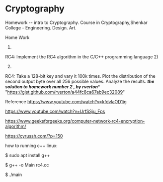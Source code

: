 # Cryptography

Homework -- intro to Cryptography.
Course in Cryptography,Shenkar College - Engineering. Design. Art. 

Home Work 

1)

RC4: Implement the RC4 algorithm in the C/C++ programming language 2) 

2)

RC4: Take a 128-bit key and vary it 100k times. 
Plot the distribution of the second output byte over all 256 possible values. Analyze the results. 
***the solution to homework number 2 , by rverton****
"https://gist.github.com/rverton/a44fc8ca67ab9ec32089"


Reference
https://www.youtube.com/watch?v=kfdvlaOD1ig 

https://www.youtube.com/watch?v=UrfSSju_Fps

https://www.geeksforgeeks.org/computer-network-rc4-encryption-algorithm/

https://cyrussh.com/?p=150


how to running c++ linux:

$ sudo apt install g++

$ g++ -o Main rc4.cc

$ ./main 
